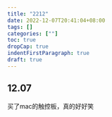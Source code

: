 ```yaml
---
title: "2212"
date: 2022-12-07T20:41:04+08:00
tags: []
categories: [""]
toc: true
dropCap: true
indentFirstParagraph: true
draft: true
---
```


## 12.07

买了mac的触控板，真的好好笑
